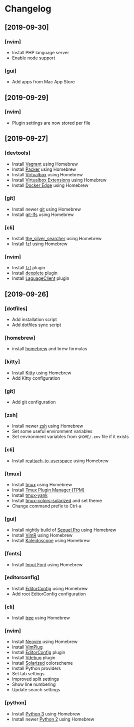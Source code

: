 # Changelog

## [2019-09-30]
### [nvim]
- Install PHP language server
- Enable node support

### [gui]
- Add apps from Mac App Store

## [2019-09-29]
### [nvim]
- Plugin settings are now stored per file

## [2019-09-27]
### [devtools]
- Install [Vagrant](https://vagrantup.com) using Homebrew
- Install [Packer](https://packer.io) using Homebrew
- Install [Virtualbox](https://virtualbox.org) using Homebrew
- Install [Virtualbox Extensions](https://virtualbox.org) using Homebrew
- Install [Docker Edge](https://www.docker.com/products/docker-desktop) using Homebrew

### [git]
- Install newer [git](https://git-scm.com) using Homebrew
- Install [git-lfs](https://git-lfs.github.com) using Homebrew

### [cli]
- Install [the_silver_searcher](https://github.com/ggreer/the_silver_searcher) using Homebrew
- Install [fzf](https://github.com/junegunn/fzf) using Homebrew

### [nvim]
- Install [fzf](https://github.com/junegunn/fzf.vim) plugin
- Install [deoplete](https://github.com/Shougo/deoplete.nvim) plugin
- Install [LaguageClient](https://github.com/autozimu/LanguageClient-neovim) plugin


## [2019-09-26]
### [dotfiles]
- Add installation script
- Add dotfiles sync script

### [homebrew]
- install [homebrew](https://brew.sh) and brew formulas

### [kitty]
- Install [Kitty](https://sw.kovidgoyal.net/kitty/) using Homebrew
- Add Kitty configuration

### [git]
- Add git configuration

### [zsh]
- Install newer [zsh](https://www.zsh.org) using Homebrew
- Set some useful environment variables
- Set environment variables from `$HOME/.env` file if it exists

### [cli]
- Install [reattach-to-userspace](https://github.com/ChrisJohnsen/tmux-MacOSX-pasteboard) using Homebrew

### [tmux]
- Install [tmux](https://github.com/tmux/tmux/wiki) using Homebrew
- Install [Tmux Plugin Manager (TPM)](https://github.com/tmux-plugins/tpm)
- Install [tmux-yank](https://github.com/tmux-plugins/tmux-yank)
- Install [tmux-colors-solarized](https://github.com/seebi/tmux-colors-solarized) and set theme
- Change command prefix to Ctrl-a

### [gui]
- Install nightly build of [Sequel Pro](https://formulae.brew.sh/cask/sequel-pro) using Homebrew
- Install [VimR](http://vimr.org/) using Homebrew
- Install [Kaleidoscope](https://www.kaleidoscopeapp.com) using Homebrew

### [fonts]
- Install [Input Font](https://input.fontbureau.com) using Homebrew

### [editorconfig]
- Install [EditorConfig](https://editorconfig.org/) using Homebrew
- Add root EditorConfig configuration

### [cli]
- Install [tree](http://mama.indstate.edu/users/ice/tree/) using Homebrew

### [nvim]
- Install [Neovim](https://neovim.io) using Homebrew
- Install [VimPlug](https://www.github.com/junegunn/vim-plug)
- Install [EditorConfig](https://github.com/editorconfig/editorconfig-vim) plugin
- Install [Vdebug](https://github.com/vim-vdebug/vdebug) plugin
- Install [Solarized](https://github.com/lifepillar/vim-solarized8) colorscheme
- Install Python providers
- Set tab settings
- Improved split settings
- Show line numbering
- Update search settings

### [python]
- Install [Python 3](https://www.python.org) using Homebrew
- Install newer [Python 2](https://www.python.org) using Homebrew

